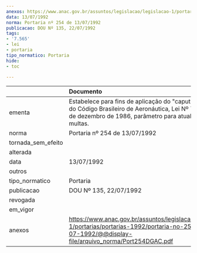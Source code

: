 ```yaml
---
anexos: https://www.anac.gov.br/assuntos/legislacao/legislacao-1/portarias/portarias-1992/portaria-no-254-de-13-07-1992/@@display-file/arquivo_norma/Port254DGAC.pdf
data: 13/07/1992
norma: Portaria nº 254 de 13/07/1992
publicacao: DOU Nº 135, 22/07/1992
tags:
- '7.565'
- lei
- portaria
tipo_normatico: Portaria
hide: 
- toc 
 
---
```


|                    | Documento                                                                                                                                                                    |
|:-------------------|:-----------------------------------------------------------------------------------------------------------------------------------------------------------------------------|
| ementa             | Estabelece para fins de aplicação do "caput" do art. 299 do Código Brasileiro de Aeronáutica, Lei Nº 7.565, de 19 de dezembro de 1986, parâmetro para atualização de multas. |
| norma              | Portaria nº 254 de 13/07/1992                                                                                                                                                |
| tornada_sem_efeito |                                                                                                                                                                              |
| alterada           |                                                                                                                                                                              |
| data               | 13/07/1992                                                                                                                                                                   |
| outros             |                                                                                                                                                                              |
| tipo_normatico     | Portaria                                                                                                                                                                     |
| publicacao         | DOU Nº 135, 22/07/1992                                                                                                                                                       |
| revogada           |                                                                                                                                                                              |
| em_vigor           |                                                                                                                                                                              |
| anexos             | https://www.anac.gov.br/assuntos/legislacao/legislacao-1/portarias/portarias-1992/portaria-no-254-de-13-07-1992/@@display-file/arquivo_norma/Port254DGAC.pdf                 |